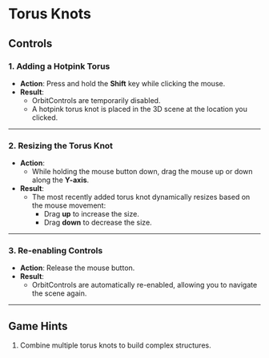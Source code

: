 # Torus Knots

## **Controls**

### 1. **Adding a Hotpink Torus**
- **Action**: Press and hold the **Shift** key while clicking the mouse.
- **Result**:
  - OrbitControls are temporarily disabled.
  - A hotpink torus knot is placed in the 3D scene at the location you clicked.

---

### 2. **Resizing the Torus Knot**
- **Action**: 
  - While holding the mouse button down, drag the mouse up or down along the **Y-axis**.
- **Result**:
  - The most recently added torus knot dynamically resizes based on the mouse movement:
    - Drag **up** to increase the size.
    - Drag **down** to decrease the size.

---

### 3. **Re-enabling Controls**
- **Action**: Release the mouse button.
- **Result**:
  - OrbitControls are automatically re-enabled, allowing you to navigate the scene again.

---

## **Game Hints**
1. Combine multiple torus knots to build complex structures.
